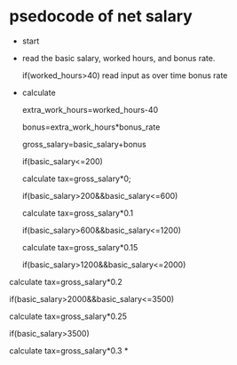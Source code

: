 # psedocode of net salary
* start
* read the basic salary, worked hours, and bonus rate.

   if(worked_hours>40)
        read input as over time bonus rate
* calculate
  
     extra_work_hours=worked_hours-40
  
    bonus=extra_work_hours*bonus_rate
  
    gross_salary=basic_salary+bonus
  
     if(basic_salary<=200)
  
  calculate  tax=gross_salary*0;
  
     if(basic_salary>200&&basic_salary<=600)
  
     calculate tax=gross_salary*0.1
  
   if(basic_salary>600&&basic_salary<=1200)

    calculate tax=gross_salary*0.15
  
     if(basic_salary>1200&&basic_salary<=2000)
  
calculate  tax=gross_salary*0.2

  if(basic_salary>2000&&basic_salary<=3500)
     
   calculate tax=gross_salary*0.25
   
  if(basic_salary>3500)
  
  calculate  tax=gross_salary*0.3
  * 
    
     
